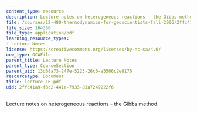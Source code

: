 ```yaml
---
content_type: resource
description: Lecture notes on heterogeneous reactions - the Gibbs method.
file: /courses/12-480-thermodynamics-for-geoscientists-fall-2006/2ffc41a9f3c2441e793383a7249222f6_lecture_16.pdf
file_size: 164356
file_type: application/pdf
learning_resource_types:
- Lecture Notes
license: https://creativecommons.org/licenses/by-nc-sa/4.0/
ocw_type: OCWFile
parent_title: Lecture Notes
parent_type: CourseSection
parent_uid: 13d68a73-247e-5223-26c6-a5506c2e8176
resourcetype: Document
title: lecture_16.pdf
uid: 2ffc41a9-f3c2-441e-7933-83a7249222f6
---
```

Lecture notes on heterogeneous reactions - the Gibbs method.